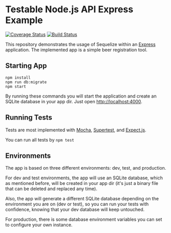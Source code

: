 # Testable Node.js API Express Example

[![Coverage Status](https://coveralls.io/repos/github/patarkf/express-testable-api-boilerplate/badge.svg?branch=master)](https://coveralls.io/github/patarkf/express-testable-api-boilerplate?branch=master) [![Build Status](https://travis-ci.org/patarkf/express-testable-api-boilerplate.svg?branch=master)](https://travis-ci.org/patarkf/express-testable-api-boilerplate.svg?branch=master)

This repository demonstrates the usage of Sequelize within an [Express](https://expressjs.com) application.
The implemented app is a simple beer registration tool.

## Starting App

```
npm install
npm run db:migrate
npm start
```

By running these commands you will start the application and create an SQLite database
in your app dir. Just open [http://localhost:4000](http://localhost:4000).

## Running Tests

Tests are most implemented with [Mocha](https://mochajs.org), [Supertest](https://github.com/visionmedia/supertest), and [Expect.js](https://github.com/Automattic/expect.js?files=1).

You can run all tests by `npm test`

## Environments

The app is based on three different environments: dev, test, and production. 

For dev and test environments, the app will use an SQLite database, which as mentioned before,
will be created in your app dir (it's just a binary file that can be deleted and
replaced any time). 

Also, the app will generate a different SQLite database depending on
the environment you are on (dev or test), so you can run your tests with confidence, knowing 
that your dev database will keep untouched.

For production, there is some database environment variables you can set to configure
your own instance.

